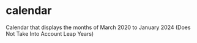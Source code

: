 # calendar
Calendar that displays the months of March 2020 to January 2024 (Does Not Take Into Account Leap Years)
